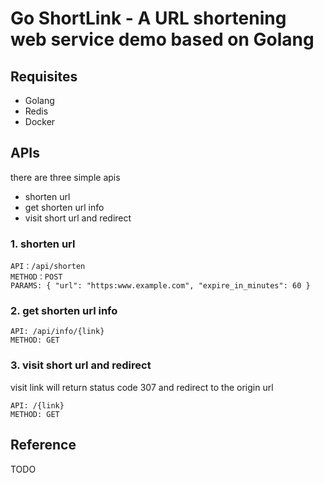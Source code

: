 # Go ShortLink - A URL shortening web service demo based on Golang

## Requisites
- Golang
- Redis
- Docker


## APIs

there are three simple apis

- shorten url
- get shorten url info
- visit short url and redirect

### 1. shorten url

```
API：/api/shorten
METHOD：POST
PARAMS: { "url": "https:www.example.com", "expire_in_minutes": 60 }
```

### 2. get shorten url info

```
API: /api/info/{link}
METHOD: GET
```

### 3. visit short url and redirect

visit link will return status code 307 and redirect to the origin url

```
API: /{link}
METHOD: GET
```


## Reference 
TODO
